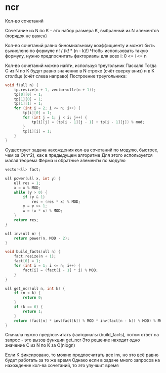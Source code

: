 # ncr

Кол-во сочетаний

Сочетание из N по K - это набор размера K, выбранный из N элементов (порядок не важен)

Кол-во сочетаний равно биномиальному коэффициенту и может быть вычислено по формуле n! / (k! * (n - k)!)
Чтобы использовать такую формулу, нужно предпосчитать факториалы для всех i: 0 <= i <= n

Кол-во сочетаний можно найти, используя треугольник Паскаля
Тогда C из N по K будут равно значению в N строке (счёт сверху вниз) и в K столбце (счёт слева направо)
Построение треугольника:

```cpp
void f(ull n) {
    tp.resize(n + 1, vector<ull>(n + 1));
    tp[0][0] = 1;
    tp[1][0] = 1;
    tp[1][1] = 1;
    for (int i = 2; i <= n; i++) {
        tp[i][0] = 1;
        for (int j = 1; j < i; j++) {
            tp[i][j] = (tp[i - 1][j - 1] + tp[i - 1][j]) % mod;
        }
        tp[i][i] = 1;
    }
}
```

Существует задача нахождения кол-ва сочетаний по модулю, быстрее, чем за O(n^2), как в предыдущем алгоритме
Для этого используется малая теорема Ферма и обратные элементы по модулю

```cpp
vector<ll> fact;

ull power(ull x, int y) {
    ull res = 1;
    x = x % MOD;
    while (y > 0) {
        if (y & 1)
            res = (res * x) % MOD;
        y = y >> 1;
        x = (x * x) % MOD;
    }
    return res;
}

ull inv(ull n) {
    return power(n, MOD - 2);
}

void build_facts(ull n) {
    fact.resize(n + 1);
    fact[0] = 1;
    for (int i = 1; i <= n; i++) {
        fact[i] = (fact[i - 1] * i) % MOD;
    }
}

ull get_ncr(ull n, int k) {
    if (n < k) {
        return 0;
    }
    if (k == 0) {
        return 1;
    }
    return (fact[n] * inv(fact[k]) % MOD * inv(fact[n - k]) % MOD) % MOD;
}
```

Сначала нужно предпосчитать факториалы (build_facts), потом ответ на запрос - это вызов функции get_ncr
Это решение находит одно значение C из N по K за O(nlogn)

Если K фиксировано, то можно предпосчитать все inv, но это всё равно будет работать за то же время
Однако если в задаче много запросов на нахождение кол-ва сочетаний, то это улучшит время